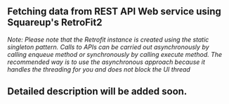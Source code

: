 ## Fetching data from REST API Web service using Squareup's RetroFit2
*Note: Please note that the Retrofit instance is created using the static singleton pattern. Calls to APIs can be carried out asynchronously by calling enqueue method or synchronously by calling execute method. The recommended way is to use the asynchronous approach because it handles the threading for you and does not block the UI thread*
## Detailed description will be added soon.